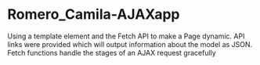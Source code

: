 # Romero_Camila-AJAXapp
Using a template element and the Fetch API to make a Page dynamic. API links were provided which will output information about the model as JSON. Fetch functions handle the stages of an AJAX request gracefully
